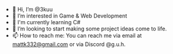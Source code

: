 - 👋 Hi, I’m @3kuu
- 👀 I’m interested in Game & Web Development
- 🌱 I'm currently learning C#
- 💞️ I’m looking to start making some project ideas come to life. 
- 📫 How to reach me: You can reach me via email at mattk332@gmail.com or via Discord @g.u.h. 


<!---
3kuu/3kuu is a ✨ special ✨ repository because its `README.md` (this file) appears on your GitHub profile.
You can click the Preview link to take a look at your changes.
--->
